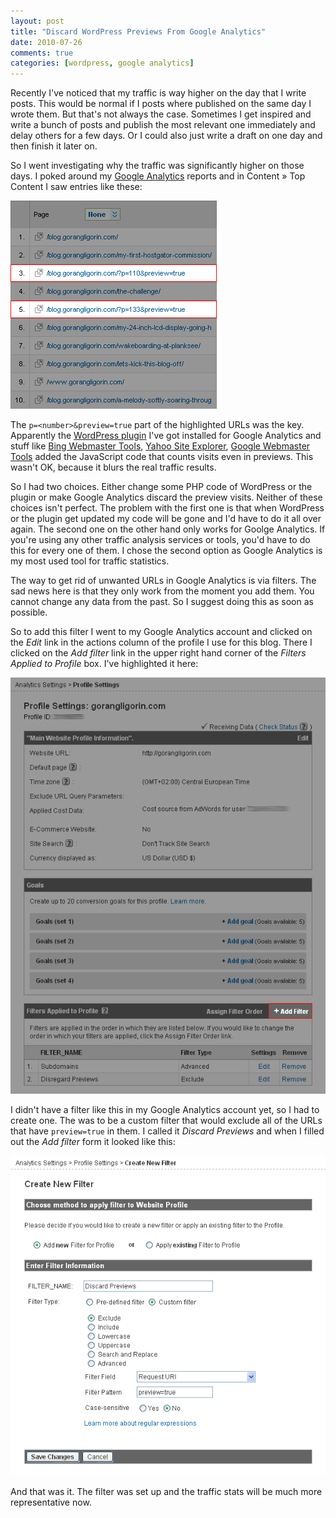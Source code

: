 ```yaml
---
layout: post
title: "Discard WordPress Previews From Google Analytics"
date: 2010-07-26
comments: true
categories: [wordpress, google analytics]
---
```


Recently I've noticed that my traffic is way higher on the day that I write posts. This would be normal if I posts where published on the same day I wrote them. But that's not always the case. Sometimes I get inspired and write a bunch of posts and publish the most relevant one immediately and delay others for a few days. Or I could also just write a draft on one day and then finish it later on.

So I went investigating why the traffic was significantly higher on those days. I poked around my [Google Analytics][ga] reports and in Content &raquo; Top Content I saw entries like these:

![Wordpress previews in Google Analytics][img-ga-wp]

The `p=<number>&preview=true` part of the highlighted URLs was the key. Apparently the [WordPress plugin][wp-aio] I've got installed for Google Analytics and stuff like [Bing Webmaster Tools][bwt], [Yahoo Site Explorer][yahoo-se], [Google Webmaster Tools][gwt] added the JavaScript code that counts visits even in previews. This wasn't OK, because it blurs the real traffic results.

So I had two choices. Either change some PHP code of WordPress or the plugin or make Google Analytics discard the preview visits. Neither of these choices isn't perfect. The problem with the first one is that when WordPress or the plugin get updated my code will be gone and I'd have to do it all over again. The second one on the other hand only works for Goolge Analytics. If you're using any other traffic analysis services or tools, you'd have to do this for every one of them. I chose the second option as Google Analytics is my most used tool for traffic statistics.

The way to get rid of unwanted URLs in Google Analytics is via filters. The sad news here is that they only work from the moment you add them. You cannot change any data from the past. So I suggest doing this as soon as possible.

So to add this filter I went to my Google Analytics account and clicked on the *Edit* link in the actions column of the profile I use for this blog. There I clicked on the *Add filter* link in the upper right hand corner of the *Filters Applied to Profile* box. I've highlighted it here:

![Add filter in Google Analytics][img-ga-wp-addfilter]

I didn't have a filter like this in my Google Analytics account yet, so I had to create one. The was to be a custom filter that would exclude all of the URLs that have `preview=true` in them. I called it *Discard Previews* and when I filled out the *Add filter* form it looked like this:

![Discard Wordpress previews filter for Google Analytics][img-ga-wp-filter]

And that was it. The filter was set up and the traffic stats will be much more representative now.

[ga]: https://www.google.com/analytics "Google Analytics"
[img-ga-wp]: /images/ga-wp-previews.png "Wordpress previews in Google Analytics"
[wp-aio]: https://wordpress.org/extend/plugins/all-in-one-webmaster/ "All in One Webmaster"
[bwt]: https://www.bing.com/toolbox/webmaster/ "Bing Webmaster Center"
[yahoo-se]: https://developer.yahoo.com/search/siteexplorer/ "Yahoo Site Explorer"
[gwt]: https://www.google.com/webmasters/tools/ "Google Webmaster Tools"
[img-ga-wp-addfilter]: /images/ga-wp-addfilter.png "Add filter in Google Analytics"
[img-ga-wp-filter]: /images/ga-wp-filter.png "Discard Wordpress previews filter for Google Analytics"
